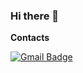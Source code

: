 ### Hi there 👋


**Contacts**  

[![Gmail Badge](https://img.shields.io/badge/-blinjrm@gmail.com-purple?style=flat-square&logo=Gmail&logoColor=white)](https://mail.google.com/mail/?view=cm&source=mailto&to=blinjrm@gmail.com)  

<!--
**blinjrm/blinjrm** is a ✨ _special_ ✨ repository because its `README.md` (this file) appears on your GitHub profile.

Here are some ideas to get you started:

- 🔭 I’m currently working on ...
- 🌱 I’m currently learning ...
- 👯 I’m looking to collaborate on ...
- 🤔 I’m looking for help with ...
- 💬 Ask me about ...
- 📫 How to reach me: ...
- 😄 Pronouns: ...
- ⚡ Fun fact: ...
-->
